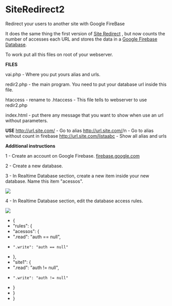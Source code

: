 # SiteRedirect2
Redirect your users to another site with Google FireBase

It does the same thing the first version of [Site Redirect](https://github.com/dms98/SiteRedirect) , but now counts the number of accesses each URL and stores the data in a [Google Firebase Database](https://firebase.google.com).


To work put all this files on root of your webserver.


**FILES**

vai.php - Where you  put yours alias and urls.

redir2.php - the main program. You need to put your database url inside this file.

htaccess - rename to .htaccess - This file tells to webserver to use redir2.php

index.html - put there any message that you want to show when use an url without parameters.

**USE**
http://url.site.com/<alias>    -  Go to alias
http://url.site.com/<alias>/n  -  Go to alias without count in firebase
http://url.site.com/listaabc - Show all alias and urls  

**Additional instructions**

1 - Create an account on Google Firebase. [firebase.google.com](http://firebase.google.com)

2 - Create a new database.

3 - In Realtime Database section, create a new item inside your new database. Name this item "acessos".

![]({{site.baseurl}}//fb1.png)

4 - In Realtime Database section, edit the database access rules.

![]({{site.baseurl}}//fb2.png)

- {
-   "rules": {
- "acessos": {
-    ".read": "auth == null",
-     ".write": "auth == null"	
- },
-   "site1": {
-    ".read": "auth != null",
-     ".write": "auth != null"	
- }
-   }
- }

